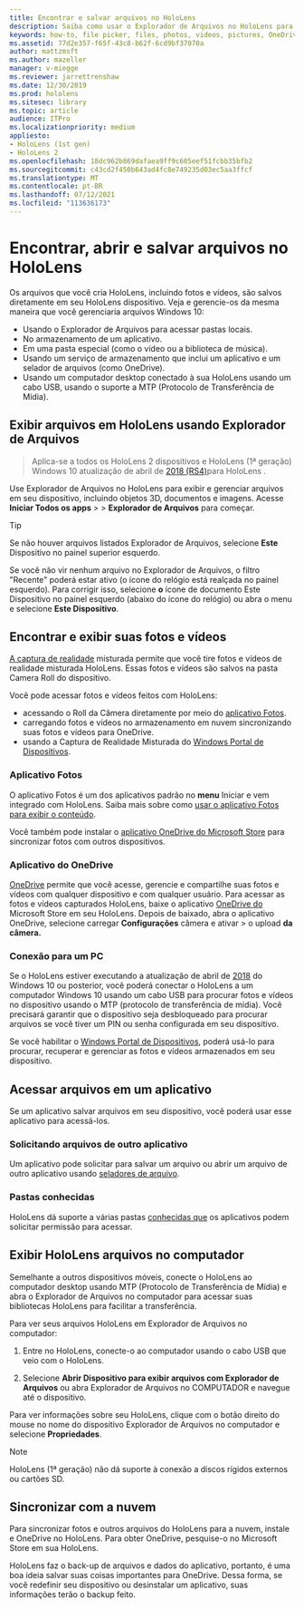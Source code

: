 ```yaml
---
title: Encontrar e salvar arquivos no HoloLens
description: Saiba como usar o Explorador de Arquivos no HoloLens para abrir, exibir e gerenciar arquivos em seu dispositivo de realidade misturada.
keywords: how-to, file picker, files, photos, videos, pictures, OneDrive, storage, file explorer, hololens
ms.assetid: 77d2e357-f65f-43c8-b62f-6cd9bf37070a
author: mattzmsft
ms.author: mazeller
manager: v-miegge
ms.reviewer: jarrettrenshaw
ms.date: 12/30/2019
ms.prod: hololens
ms.sitesec: library
ms.topic: article
audience: ITPro
ms.localizationpriority: medium
appliesto:
- HoloLens (1st gen)
- HoloLens 2
ms.openlocfilehash: 18dc962b869dafaea9ff9c605eef51fcbb35bfb2
ms.sourcegitcommit: c43cd2f450b643ad4fc8e749235d03ec5aa3ffcf
ms.translationtype: MT
ms.contentlocale: pt-BR
ms.lasthandoff: 07/12/2021
ms.locfileid: "113636173"
---
```

# <a name="find-open-and-save-files-on-hololens"></a>Encontrar, abrir e salvar arquivos no HoloLens

Os arquivos que você cria HoloLens, incluindo fotos e vídeos, são salvos diretamente em seu HoloLens dispositivo. Veja e gerencie-os da mesma maneira que você gerenciaria arquivos Windows 10:

- Usando o Explorador de Arquivos para acessar pastas locais.
- No armazenamento de um aplicativo.
- Em uma pasta especial (como o vídeo ou a biblioteca de música).
- Usando um serviço de armazenamento que inclui um aplicativo e um selador de arquivos (como OneDrive).
- Usando um computador desktop conectado à sua HoloLens usando um cabo USB, usando o suporte a MTP (Protocolo de Transferência de Mídia).

## <a name="view-files-on-hololens-using-file-explorer"></a>Exibir arquivos em HoloLens usando Explorador de Arquivos

> Aplica-se a todos os HoloLens 2 dispositivos e HoloLens (1ª geração) Windows 10 atualização de abril de [2018 (RS4)](/windows/mixed-reality/release-notes-april-2018)para HoloLens .

Use Explorador de Arquivos no HoloLens para exibir e gerenciar arquivos em seu dispositivo, incluindo objetos 3D, documentos e imagens. Acesse **Iniciar Todos os apps**   >     >  **Explorador de Arquivos** para começar.

> [!TIP]
> Se não houver arquivos listados Explorador de Arquivos, selecione **Este** Dispositivo no painel superior esquerdo.

Se você não vir nenhum arquivo no Explorador de Arquivos, o filtro "Recente" poderá estar ativo (o ícone do relógio está realçada no painel esquerdo). Para corrigir isso, selecione **o** ícone de documento Este Dispositivo no painel esquerdo (abaixo do ícone do relógio) ou abra o menu e selecione **Este Dispositivo**.

## <a name="find-and-view-your-photos-and-videos"></a>Encontrar e exibir suas fotos e vídeos

[A captura de realidade](holographic-photos-and-videos.md) misturada permite que você tire fotos e vídeos de realidade misturada HoloLens.  Essas fotos e vídeos são salvos na pasta Camera Roll do dispositivo.

Você pode acessar fotos e vídeos feitos com HoloLens:

- acessando o Roll da Câmera diretamente por meio do [aplicativo Fotos](holographic-photos-and-videos.md).
- carregando fotos e vídeos no armazenamento em nuvem sincronizando suas fotos e vídeos para OneDrive.
- usando a Captura de Realidade Misturada do [Windows Portal de Dispositivos](/windows/mixed-reality/using-the-windows-device-portal#mixed-reality-capture).

### <a name="photos-app"></a>Aplicativo Fotos

O aplicativo Fotos é um dos aplicativos padrão no **menu** Iniciar e vem integrado com HoloLens. Saiba mais sobre como [usar o aplicativo Fotos para exibir o conteúdo](holographic-photos-and-videos.md).

Você também pode instalar o [aplicativo OneDrive do Microsoft Store](https://www.microsoft.com/p/onedrive/9wzdncrfj1p3) para sincronizar fotos com outros dispositivos.

### <a name="onedrive-app"></a>Aplicativo do OneDrive

[OneDrive](https://onedrive.live.com/) permite que você acesse, gerencie e compartilhe suas fotos e vídeos com qualquer dispositivo e com qualquer usuário. Para acessar as fotos e vídeos capturados HoloLens, baixe o aplicativo [OneDrive do](https://www.microsoft.com/p/onedrive/9wzdncrfj1p3) Microsoft Store em seu HoloLens. Depois de baixado, abra o aplicativo OneDrive, selecione carregar **Configurações** câmera e ativar  >  o upload **da câmera.**

### <a name="connect-to-a-pc"></a>Conexão para um PC

Se o HoloLens estiver executando a atualização de abril de [2018](/windows/mixed-reality/release-notes-april-2018) do Windows 10 ou posterior, você poderá conectar o HoloLens a um computador Windows 10 usando um cabo USB para procurar fotos e vídeos no dispositivo usando o MTP (protocolo de transferência de mídia). Você precisará garantir que o dispositivo seja desbloqueado para procurar arquivos se você tiver um PIN ou senha configurada em seu dispositivo.  

Se você habilitar o [Windows Portal de Dispositivos](/windows/mixed-reality/using-the-windows-device-portal), poderá usá-lo para procurar, recuperar e gerenciar as fotos e vídeos armazenados em seu dispositivo.

## <a name="access-files-within-an-app"></a>Acessar arquivos em um aplicativo

Se um aplicativo salvar arquivos em seu dispositivo, você poderá usar esse aplicativo para acessá-los.

### <a name="requesting-files-from-another-app"></a>Solicitando arquivos de outro aplicativo

Um aplicativo pode solicitar para salvar um arquivo ou abrir um arquivo de outro aplicativo usando [seladores de arquivo](/windows/mixed-reality/app-model#file-pickers).

### <a name="known-folders"></a>Pastas conhecidas

HoloLens dá suporte a várias pastas [conhecidas que](/windows/mixed-reality/app-model#known-folders) os aplicativos podem solicitar permissão para acessar.

## <a name="view-hololens-files-on-your-pc"></a>Exibir HoloLens arquivos no computador

Semelhante a outros dispositivos móveis, conecte o HoloLens ao computador desktop usando MTP (Protocolo de Transferência de Mídia) e abra o Explorador de Arquivos no computador para acessar suas bibliotecas HoloLens para facilitar a transferência.

Para ver seus arquivos HoloLens em Explorador de Arquivos no computador:

1. Entre no HoloLens, conecte-o ao computador usando o cabo USB que veio com o HoloLens.

1. Selecione **Abrir Dispositivo para exibir arquivos com Explorador de Arquivos** ou abra Explorador de Arquivos no COMPUTADOR e navegue até o dispositivo.

Para ver informações sobre seu HoloLens, clique com o botão direito do mouse no nome do dispositivo Explorador de Arquivos no computador e selecione **Propriedades**.

> [!NOTE]
> HoloLens (1ª geração) não dá suporte à conexão a discos rígidos externos ou cartões SD.

## <a name="sync-to-the-cloud"></a>Sincronizar com a nuvem

Para sincronizar fotos e outros arquivos do HoloLens para a nuvem, instale e OneDrive no HoloLens. Para obter OneDrive, pesquise-o no Microsoft Store em sua HoloLens.

HoloLens faz o back-up de arquivos e dados do aplicativo, portanto, é uma boa ideia salvar suas coisas importantes para OneDrive. Dessa forma, se você redefinir seu dispositivo ou desinstalar um aplicativo, suas informações terão o backup feito.

